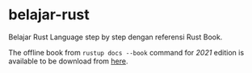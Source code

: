 # belajar-rust

Belajar Rust Language step by step dengan referensi Rust Book.

The offline book from `rustup docs --book` command for _2021_ edition is available to be download from [here](https://github.com/devactivity/belajar-rust/blob/main/book/rust_edition_2021.pdf).
